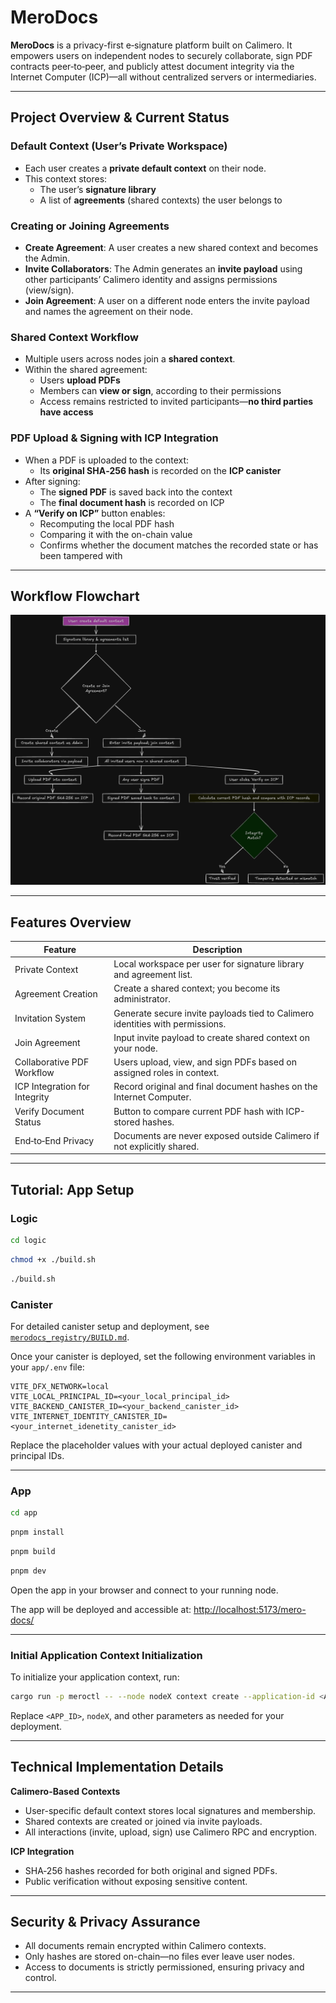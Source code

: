 # MeroDocs

**MeroDocs** is a privacy-first e‑signature platform built on Calimero. It empowers users on independent nodes to securely collaborate, sign PDF contracts peer‑to‑peer, and publicly attest document integrity via the Internet Computer (ICP)—all without centralized servers or intermediaries.

---

## Project Overview & Current Status

### Default Context (User’s Private Workspace)
- Each user creates a **private default context** on their node.
- This context stores:
  - The user’s **signature library**
  - A list of **agreements** (shared contexts) the user belongs to

### Creating or Joining Agreements
- **Create Agreement**: A user creates a new shared context and becomes the Admin.
- **Invite Collaborators**: The Admin generates an **invite payload** using other participants’ Calimero identity and assigns permissions (view/sign).
- **Join Agreement**: A user on a different node enters the invite payload and names the agreement on their node.

### Shared Context Workflow
- Multiple users across nodes join a **shared context**.
- Within the shared agreement:
  - Users **upload PDFs**
  - Members can **view or sign**, according to their permissions
  - Access remains restricted to invited participants—**no third parties have access**

### PDF Upload & Signing with ICP Integration
- When a PDF is uploaded to the context:
  - Its **original SHA‑256 hash** is recorded on the **ICP canister**
- After signing:
  - The **signed PDF** is saved back into the context
  - The **final document hash** is recorded on ICP
- A **“Verify on ICP”** button enables:
  - Recomputing the local PDF hash
  - Comparing it with the on-chain value
  - Confirms whether the document matches the recorded state or has been tampered with

---

## Workflow Flowchart

<p align="center">
  <img src="assets/MeroDocsFlowDark.png" alt="MeroDocs Workflow" width="700"/>
</p>

---

## Features Overview

| Feature                        | Description                                                                 |
|---------------------------------|-----------------------------------------------------------------------------|
| Private Context                 | Local workspace per user for signature library and agreement list.           |
| Agreement Creation              | Create a shared context; you become its administrator.                       |
| Invitation System               | Generate secure invite payloads tied to Calimero identities with permissions.|
| Join Agreement                  | Input invite payload to create shared context on your node.                  |
| Collaborative PDF Workflow      | Users upload, view, and sign PDFs based on assigned roles in context.        |
| ICP Integration for Integrity   | Record original and final document hashes on the Internet Computer.          |
| Verify Document Status          | Button to compare current PDF hash with ICP-stored hashes.                   |
| End‑to‑End Privacy              | Documents are never exposed outside Calimero if not explicitly shared.        |

---

## Tutorial: App Setup

### Logic

```bash title="Terminal"
cd logic
```

```bash title="Terminal"
chmod +x ./build.sh
```

```bash title="Terminal"
./build.sh
```
### Canister

For detailed canister setup and deployment, see [`merodocs_registry/BUILD.md`](merodocs_registry/BUILD.md).

Once your canister is deployed, set the following environment variables in your `app/.env` file:

```
VITE_DFX_NETWORK=local
VITE_LOCAL_PRINCIPAL_ID=<your_local_principal_id>
VITE_BACKEND_CANISTER_ID=<your_backend_canister_id>
VITE_INTERNET_IDENTITY_CANISTER_ID=<your_internet_idenetity_canister_id>
```

Replace the placeholder values with your actual deployed canister and principal IDs.

---

### App

```bash title="Terminal"
cd app
```

```bash title="Terminal"
pnpm install
```

```bash title="Terminal"
pnpm build
```

```bash title="Terminal"
pnpm dev
```

Open the app in your browser and connect to your running node.

The app will be deployed and accessible at:  [http://localhost:5173/mero-docs/](http://localhost:5173/mero-docs/)

---

### Initial Application Context Initialization

To initialize your application context, run:

```bash
cargo run -p meroctl -- --node nodeX context create --application-id <APP_ID> --protocol near --params '{"is_private": true,"context_name": "default"}'
```

Replace `<APP_ID>`, `nodeX`, and other parameters as needed for your deployment.

---

## Technical Implementation Details

**Calimero-Based Contexts**
- User-specific default context stores local signatures and membership.
- Shared contexts are created or joined via invite payloads.
- All interactions (invite, upload, sign) use Calimero RPC and encryption.

**ICP Integration**
- SHA‑256 hashes recorded for both original and signed PDFs.
- Public verification without exposing sensitive content.

---

## Security & Privacy Assurance

- All documents remain encrypted within Calimero contexts.
- Only hashes are stored on-chain—no files ever leave user nodes.
- Access to documents is strictly permissioned, ensuring privacy and control.

---